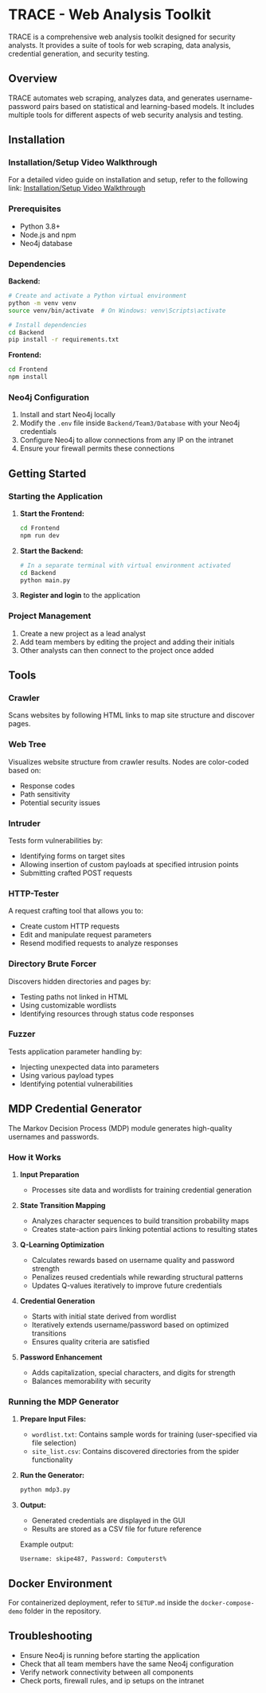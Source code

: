 # TRACE - Web Analysis Toolkit

TRACE is a comprehensive web analysis toolkit designed for security analysts. It provides a suite of tools for web scraping, data analysis, credential generation, and security testing.

## Overview

TRACE automates web scraping, analyzes data, and generates username-password pairs based on statistical and learning-based models. It includes multiple tools for different aspects of web security analysis and testing.

## Installation

### Installation/Setup Video Walkthrough

For a detailed video guide on installation and setup, refer to the following link:
[Installation/Setup Video Walkthrough](https://youtu.be/u_vyRit7tGM)

### Prerequisites

- Python 3.8+
- Node.js and npm
- Neo4j database

### Dependencies

**Backend:**
```bash
# Create and activate a Python virtual environment
python -m venv venv
source venv/bin/activate  # On Windows: venv\Scripts\activate

# Install dependencies
cd Backend
pip install -r requirements.txt
```

**Frontend:**
```bash
cd Frontend
npm install
```

### Neo4j Configuration

1. Install and start Neo4j locally
2. Modify the `.env` file inside `Backend/Team3/Database` with your Neo4j credentials
3. Configure Neo4j to allow connections from any IP on the intranet
4. Ensure your firewall permits these connections

## Getting Started

### Starting the Application

1. **Start the Frontend:**
   ```bash
   cd Frontend
   npm run dev
   ```

2. **Start the Backend:**
   ```bash
   # In a separate terminal with virtual environment activated
   cd Backend
   python main.py
   ```

3. **Register and login** to the application

### Project Management

1. Create a new project as a lead analyst
2. Add team members by editing the project and adding their initials
3. Other analysts can then connect to the project once added

## Tools

### Crawler
Scans websites by following HTML links to map site structure and discover pages.

### Web Tree
Visualizes website structure from crawler results. Nodes are color-coded based on:
- Response codes
- Path sensitivity
- Potential security issues

### Intruder
Tests form vulnerabilities by:
- Identifying forms on target sites
- Allowing insertion of custom payloads at specified intrusion points
- Submitting crafted POST requests

### HTTP-Tester
A request crafting tool that allows you to:
- Create custom HTTP requests
- Edit and manipulate request parameters
- Resend modified requests to analyze responses

### Directory Brute Forcer
Discovers hidden directories and pages by:
- Testing paths not linked in HTML
- Using customizable wordlists
- Identifying resources through status code responses

### Fuzzer
Tests application parameter handling by:
- Injecting unexpected data into parameters
- Using various payload types
- Identifying potential vulnerabilities

## MDP Credential Generator

The Markov Decision Process (MDP) module generates high-quality usernames and passwords.

### How it Works

1. **Input Preparation**
   - Processes site data and wordlists for training credential generation

2. **State Transition Mapping**
   - Analyzes character sequences to build transition probability maps
   - Creates state-action pairs linking potential actions to resulting states

3. **Q-Learning Optimization**
   - Calculates rewards based on username quality and password strength
   - Penalizes reused credentials while rewarding structural patterns
   - Updates Q-values iteratively to improve future credentials

4. **Credential Generation**
   - Starts with initial state derived from wordlist
   - Iteratively extends username/password based on optimized transitions
   - Ensures quality criteria are satisfied

5. **Password Enhancement**
   - Adds capitalization, special characters, and digits for strength
   - Balances memorability with security

### Running the MDP Generator

1. **Prepare Input Files:**
   - `wordlist.txt`: Contains sample words for training (user-specified via file selection)
   - `site_list.csv`: Contains discovered directories from the spider functionality

2. **Run the Generator:**
   ```bash
   python mdp3.py
   ```

3. **Output:**
   - Generated credentials are displayed in the GUI
   - Results are stored as a CSV file for future reference

   Example output:
   ```
   Username: skipe487, Password: Computerst%
   ```

## Docker Environment

For containerized deployment, refer to `SETUP.md` inside the `docker-compose-demo` folder in the repository.

## Troubleshooting

- Ensure Neo4j is running before starting the application
- Check that all team members have the same Neo4j configuration
- Verify network connectivity between all components
- Check ports, firewall rules, and ip setups on the intranet

